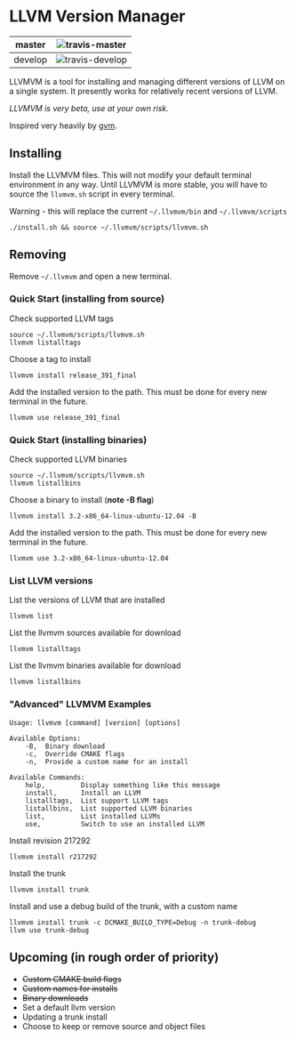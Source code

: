 # LLVM Version Manager

| master  | ![travis-master]  |
|---------|-------------------|
| develop | ![travis-develop] |
[travis-master]: https://travis-ci.org/cwpearson/llvmvm.svg?branch=master
[travis-develop]: https://travis-ci.org/cwpearson/llvmvm.svg?branch=develop

LLVMVM is a tool for installing and managing different versions of LLVM on a single system. It presently works for relatively recent versions of LLVM.

*LLVMVM is very beta, use at your own risk.*

Inspired very heavily by [gvm](https://github.com/moovweb/gvm).

## Installing

Install the LLVMVM files. This will not modify your default terminal environment in any way. Until LLVMVM is more stable, you will have to source the `llvmvm.sh` script in every terminal.

Warning - this will replace the current `~/.llvmvm/bin` and `~/.llvmvm/scripts`

    ./install.sh && source ~/.llvmvm/scripts/llvmvm.sh

## Removing

Remove `~/.llvmvm` and open a new terminal.

### Quick Start (installing from source)

Check supported LLVM tags

    source ~/.llvmvm/scripts/llvmvm.sh
    llvmvm listalltags

Choose a tag to install

    llvmvm install release_391_final

Add the installed version to the path. This must be done for every new terminal in the future.

    llvmvm use release_391_final

### Quick Start (installing binaries)

Check supported LLVM binaries

    source ~/.llvmvm/scripts/llvmvm.sh
    llvmvm listallbins

Choose a binary to install (**note -B flag**)

    llvmvm install 3.2-x86_64-linux-ubuntu-12.04 -B

Add the installed version to the path. This must be done for every new terminal in the future.

    llvmvm use 3.2-x86_64-linux-ubuntu-12.04

### List LLVM versions

List the versions of LLVM that are installed

    llvmvm list

List the llvmvm sources available for download

    llvmvm listalltags

List the llvmvm binaries available for download

    llvmvm listallbins

### "Advanced" LLVMVM Examples

    Usage: llvmvm [command] [version] [options]
    
    Available Options:
        -B,  Binary download
        -c,  Override CMAKE flags
        -n,  Provide a custom name for an install

    Available Commands:
        help,         Display something like this message
        install,      Install an LLVM
        listalltags,  List support LLVM tags
        listallbins,  List supported LLVM binaries
        list,         List installed LLVMs
        use,          Switch to use an installed LLVM


Install revision 217292

    llvmvm install r217292

Install the trunk

    llvmvm install trunk

Install and use a debug build of the trunk, with a custom name

    llvmvm install trunk -c DCMAKE_BUILD_TYPE=Debug -n trunk-debug
    llvm use trunk-debug

## Upcoming (in rough order of priority)

* ~~Custom CMAKE build flags~~
* ~~Custom names for installs~~
* ~~Binary downloads~~
* Set a default llvm version
* Updating a trunk install
* Choose to keep or remove source and object files